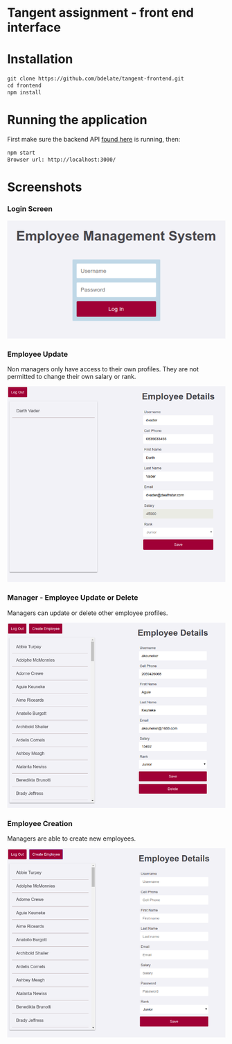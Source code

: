 # Tangent assignment - front end interface

# Installation

```
git clone https://github.com/bdelate/tangent-frontend.git
cd frontend
npm install
```
# Running the application

First make sure the backend API [found here](https://github.com/bdelate/tangent-backend) is running, then:

```
npm start
Browser url: http://localhost:3000/
```

# Screenshots
### Login Screen

![Alt text](/frontend/screenshots/login.png?raw=true "Login Screen")

### Employee Update
Non managers only have access to their own profiles. They are not permitted to change their own salary or rank.

![Alt text](/frontend/screenshots/nonmanager.png?raw=true "Non manager profile")

### Manager - Employee Update or Delete
Managers can update or delete other employee profiles.

![Alt text](/frontend/screenshots/manager.png?raw=true "Manager profile update")

### Employee Creation
Managers are able to create new employees.

![Alt text](/frontend/screenshots/create.png?raw=true "Manager employee creation")
